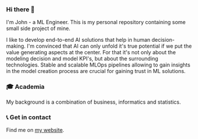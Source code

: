 ### Hi there 👋

I'm John - a ML Engineer. This is my personal repository containing some small side project of mine.

I like to develop end-to-end AI solutions that help in human decision-making. I'm convinced that AI can only unfold it's true potential if we put the value generating aspects at the center. For that it's not only about the modeling decision and model KPI's, but about the surrounding technologies. Stable and scalable MLOps pipelines allowing to gain insights in the model creation process are crucial for gaining trust in ML solutions. 

### :mortar_board: Academia

My background is a combination of business, informatics and statistics.

### :telephone_receiver: Get in contact

Find me on [my website](https://www.johnvicente.de/).

<!--
**jvnte/jvnte** is a ✨ _special_ ✨ repository because its `README.md` (this file) appears on your GitHub profile.

Here are some ideas to get you started:

- 🔭 I’m currently working on ...
- 🌱 I’m currently learning ...
- 👯 I’m looking to collaborate on ...
- 🤔 I’m looking for help with ...
- 💬 Ask me about ...
- 📫 How to reach me: ...
- 😄 Pronouns: ...
- ⚡ Fun fact: ...
-->
